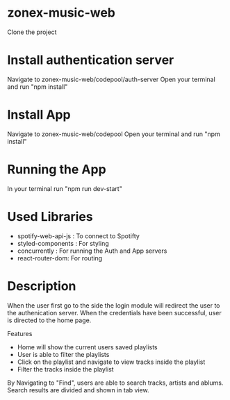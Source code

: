 # zonex-music-web

Clone the project

# Install authentication server

Navigate to zonex-music-web/codepool/auth-server
Open your terminal and run "npm install" 

# Install App

Navigate to zonex-music-web/codepool
Open your terminal and run "npm install" 

# Running the App

In your terminal run "npm run dev-start"

# Used Libraries

- spotify-web-api-js : To connect to Spotifty
- styled-components : For styling
- concurrently : For running the Auth and App servers
- react-router-dom: For routing

# Description

When the user first go to the side the login module will redirect the user to the authenication server. When the credentials have been successful, user is directed to the home page. 

Features
 - Home will show the current users saved playlists
 - User is able to filter the playlists
 - Click on the playlist and navigate to view tracks inside the playlist
 - Filter the tracks inside the playlist

By Navigating to "Find", users are able to search tracks, artists and ablums. Search results are divided and shown in tab view.
